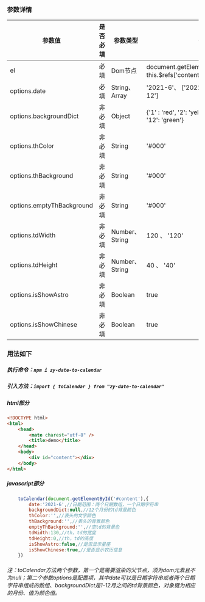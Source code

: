 ### 参数详情
| 参数值  |  是否必填  | 参数类型 | 举例 |
| ---------|---- | -----| ------- |
| el   | 必填   |  Dom节点 | document.getElementById('#content')、this.$refs['content'] |
| options.date | 必填 | String、Array |  '2021-6'、 ['2021-5-1', '2021-6-12'] |
| options.backgroundDict | 非必填    |  Object  | {'1' : 'red', '2': 'yellow',  .... , '11': 'blue', '12': 'green'} |
| options.thColor   | 非必填   |  String | '#000' |
| options.thBackground | 非必填     |  String | '#000' |
| options.emptyThBackground  | 非必填    |  String | '#000' |
| options.tdWidth  | 非必填    |  Number、String | 120 、 '120' |
| options.tdHeight  | 非必填    |  Number、String | 40 、 '40' |
| options.isShowAstro  | 非必填    |  Boolean | true |
| options.isShowChinese | 非必填     |  Boolean | true |

### 用法如下
##### 执行命令：`npm i zy-date-to-calendar`

##### 引入方法：`import { toCalendar } from "zy-date-to-calendar"`
##### html部分
```html
<!DOCTYPE html>
<html>
    <head>
        <mate charest="utf-8" />
        <title>demo</title>
    </head>
    <body>
		<div id="content"></div>
    </body>
</html>
```
##### javascript部分
```javascript
    toCalendar(document.getElementById('#content'),{
        date:'2021-6',//日期范围：两个日期数组，一个日期字符串
        backgroundDict:null,//12个月份的td背景颜色
        thColor:'',//表头的文字颜色
        thBackground:'',//表头的背景颜色
        emptyThBackground:'',//空td的背景色
        tdWidth:130,//th，td的宽度
        tdHeight:0,//th，td的高度
        isShowAstro:false,//是否显示星座
        isShowChinese:true,//是否显示农历信息
    })

```
###### 注：toCalendar方法两个参数，第一个是需要渲染的父节点，须为dom元素且不为null；第二个参数options是配置项，其中date可以是日期字符串或者两个日期字符串组成的数组、backgroundDict是1-12月之间的td背景颜色，对象键为相应的月份、值为颜色值。